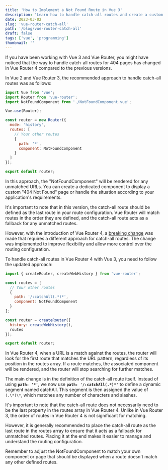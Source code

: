 ```yaml
---
title: 'How to Implement a Not Found Route in Vue 3'
description: 'Learn how to handle catch-all routes and create a custom 404 page in Vue 3 applications using Vue Router 4'
date: 2023-03-02
slug: 'vue-router-catch-all'
path: '/blog/vue-router-catch-all'
draft: false
tags: ['vue', 'programming']
thumbnail: ''
---
```


If you have been working with Vue 3 and Vue Router, you might have noticed that the way to handle catch-all routes for 404 pages has changed in Vue Router 4 compared to the previous versions.

In Vue 2 and Vue Router 3, the recommended approach to handle catch-all routes was as follows:

```js
import Vue from 'vue';
import Router from 'vue-router';
import NotFoundComponent from './NotFoundComponent.vue';

Vue.use(Router);

const router = new Router({
  mode: 'history',
  routes: [
    // Your other routes
    {
      path: '*',
      component: NotFoundComponent
    }
  ]
});

export default router;
```

In this approach, the "NotFoundComponent" will be rendered for any unmatched URLs. You can create a dedicated component to display a custom "404 Not Found" page or handle the situation according to your application's requirements.

It's important to note that in this version, the catch-all route should be defined as the last route in your route configuration. Vue Router will match routes in the order they are defined, and the catch-all route acts as a fallback for any unmatched routes.

However, with the introduction of Vue Router 4, a [breaking change](https://router.vuejs.org/guide/migration/#removed-star-or-catch-all-routes) was made that requires a different approach for catch-all routes. The change was implemented to improve flexibility and allow more control over the routing configuration.

To handle catch-all routes in Vue Router 4 with Vue 3, you need to follow the updated approach:

```js
import { createRouter, createWebHistory } from 'vue-router';

const routes = [
  // Your other routes
  {
    path: '/:catchAll(.*)*',
    component: NotFoundComponent
  }
];

const router = createRouter({
  history: createWebHistory(),
  routes
});

export default router;

```

In Vue Router 4, when a URL is a match against the routes, the router will look for the first route that matches the URL pattern, regardless of its position in the routes array. If a route matches, the associated component will be rendered, and the router will stop searching for further matches.

The main change is in the definition of the catch-all route itself. Instead of using <code>**path: '*\'**</code>, we now use <code>**path: '/:catchAll(.\*)\*'**</code> to define a dynamic segment named catchAll. This segment is then assigned the value of `(.\*)\*`, which matches any number of characters and slashes.

It's important to note that the catch-all route does not necessarily need to be the last property in the routes array in Vue Router 4. Unlike in Vue Router 3, the order of routes in Vue Router 4 is not significant for matching.

However, it is generally recommended to place the catch-all route as the last route in the routes array to ensure that it acts as a fallback for unmatched routes. Placing it at the end makes it easier to manage and understand the routing configuration.

Remember to adjust the NotFoundComponent to match your own component or page that should be displayed when a route doesn't match any other defined routes.
